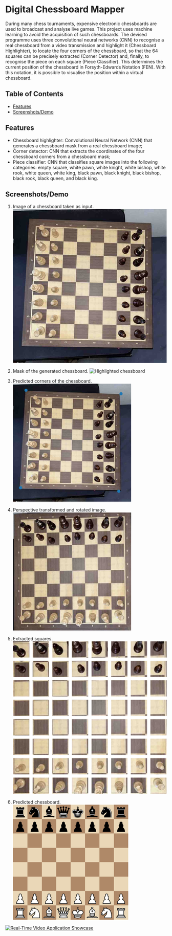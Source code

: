 # Digital Chessboard Mapper

During many chess tournaments, expensive electronic chessboards are used to broadcast and analyse live games. This project uses machine learning to avoid the acquisition
of such chessboards. The devised programme uses three convolutional neural networks (CNN) to recognise a real chessboard from a video transmission and highlight it (Chessboard Highlighter), to locate the four corners of the chessboard, so that the 64 squares can be precisely extracted (Corner Detector) and, finally, to recognise the piece on each square (Piece Classifier). This determines the current position of the chessboard in Forsyth-Edwards Notation (FEN). With this notation, it is possible to visualise the position within a virtual chessboard.

## Table of Contents

- [Features](#features)
- [Screenshots/Demo](#screenshots-demo)

## Features

- Chessboard highlighter: Convolutional Neural Network (CNN) that generates a chessboard mask from a real chessboard image;
- Corner detector: CNN that extracts the coordinates of the four chessboard corners from a chessboard mask;
- Piece classifier: CNN that classifies square images into the following categories: empty square, white pawn, white knight, white bishop, white rook, white queen, white king, black pawn, black knight, black bishop, black rook, black queen, and black king.

## Screenshots/Demo

1. Image of a chessboard taken as input.
   ![Real chessboard image](demo/demo_image.jpeg)

2. Mask of the generated chessboard.
   ![Highlighted chessboard](demo/chessboard_mask.png)

3. Predicted corners of the chessboard.
   ![Detected cheessboard corners](demo/predicted_corners.png)

4. Perspective transformed and rotated image.
   ![Perspective transformed and rotated image](demo/rotated_transformed_image.png)
   
5. Extracted squares.
   ![Extracted squares](demo/extracted_squares.png)

6. Predicted chessboard.
   ![Predicted digital chessboard](demo/predicted_chessboard.png)

[![Real-Time Video Application Showcase](https://img.youtube.com/vi/ZVWDbiI0f2M/0.jpg)](https://www.youtube.com/watch?v=ZVWDbiI0f2M)
